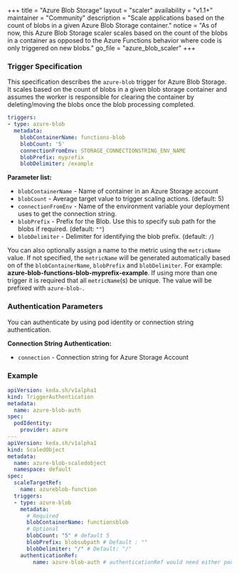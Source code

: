 +++
title = "Azure Blob Storage"
layout = "scaler"
availability = "v1.1+"
maintainer = "Community"
description = "Scale applications based on the count of blobs in a given Azure Blob Storage container."
notice = "As of now, this Azure Blob Storage scaler scales based on the count of the blobs in a container as opposed to the Azure Functions behavior where code is only triggered on new blobs."
go_file = "azure_blob_scaler"
+++

### Trigger Specification

This specification describes the `azure-blob` trigger for Azure Blob Storage. It scales based on the count of blobs in a given blob storage container and assumes the worker is responsible for clearing the container by deleting/moving the blobs once the blob processing completed.

```yaml
triggers:
- type: azure-blob
  metadata:
    blobContainerName: functions-blob
    blobCount: '5'
    connectionFromEnv: STORAGE_CONNECTIONSTRING_ENV_NAME
    blobPrefix: myprefix
    blobDelimiter: /example
```

**Parameter list:**

- `blobContainerName` - Name of container in an Azure Storage account
- `blobCount` - Average target value to trigger scaling actions. (default: 5)
- `connectionFromEnv` - Name of the environment variable your deployment uses to get the connection string.
- `blobPrefix` - Prefix for the Blob. Use this to specify sub path for the blobs if required. (default: `""`)
- `blobDelimiter` - Delimiter for identifying the blob prefix. (default: `/`)

You can also optionally assign a name to the metric using the `metricName` value. If not specified, the `metricName` will be generated automatically based on of the `blobContainerName`, `blobPrefix` and `blobDelimiter`. For example: **azure-blob-functions-blob-myprefix-example**. If using more than one trigger it is required that all `metricName`(s) be unique. The value will be prefixed with `azure-blob-`.

### Authentication Parameters

You can authenticate by using pod identity or connection string authentication.

**Connection String Authentication:**

- `connection` - Connection string for Azure Storage Account

### Example

```yaml
apiVersion: keda.sh/v1alpha1
kind: TriggerAuthentication
metadata:
  name: azure-blob-auth
spec:
  podIdentity:
    provider: azure
---
apiVersion: keda.sh/v1alpha1
kind: ScaledObject
metadata:
  name: azure-blob-scaledobject
  namespace: default
spec:
  scaleTargetRef:
    name: azureblob-function
  triggers:
  - type: azure-blob
    metadata:
      # Required
      blobContainerName: functionsblob
      # Optional
      blobCount: "5" # default 5
      blobPrefix: blobsubpath # Default : ""
      blobDelimiter: "/" # Default: "/"
    authenticationRef:
        name: azure-blob-auth # authenticationRef would need either podIdentity or define a connection parameter
```
